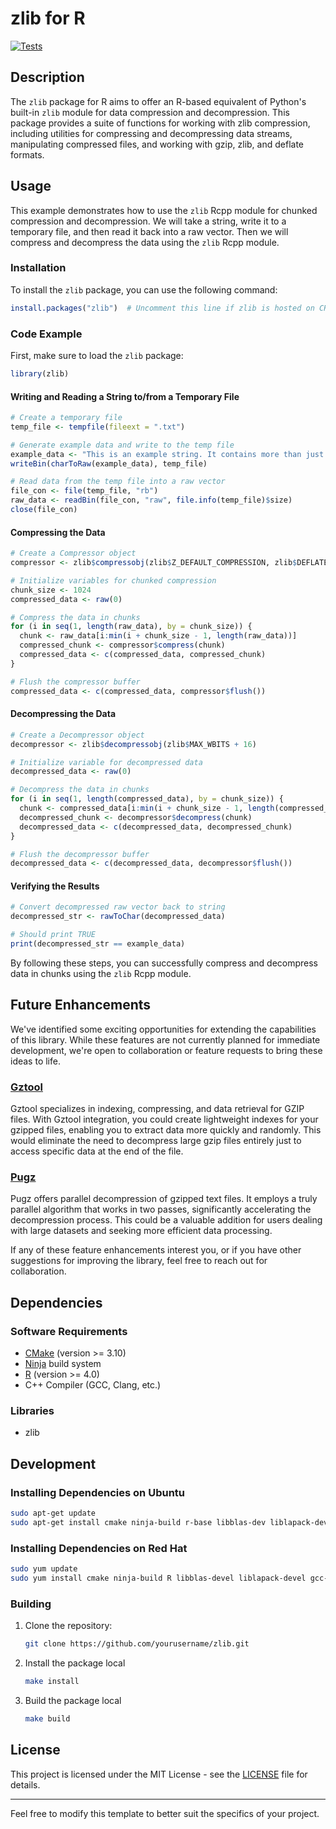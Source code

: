 # zlib for R
[![Tests](https://github.com/sgeist-ionos/R-zlib/actions/workflows/test.yml/badge.svg?branch=main)](https://github.com/sgeist-ionos/R-zlib/actions/workflows/test.yml)

## Description

The `zlib` package for R aims to offer an R-based equivalent of Python's built-in `zlib` module for data compression and decompression. This package provides a suite of functions for working with zlib compression, including utilities for compressing and decompressing data streams, manipulating compressed files, and working with gzip, zlib, and deflate formats.

## Usage

This example demonstrates how to use the `zlib` Rcpp module for chunked compression and decompression. We will take a string, write it to a temporary file, and then read it back into a raw vector. Then we will compress and decompress the data using the `zlib` Rcpp module.

### Installation

To install the `zlib` package, you can use the following command:

```R
install.packages("zlib")  # Uncomment this line if zlib is hosted on CRAN or a similar repo
```

### Code Example

First, make sure to load the `zlib` package:

```R
library(zlib)
```

#### Writing and Reading a String to/from a Temporary File

```R
# Create a temporary file
temp_file <- tempfile(fileext = ".txt")

# Generate example data and write to the temp file
example_data <- "This is an example string. It contains more than just 'hello, world!'"
writeBin(charToRaw(example_data), temp_file)

# Read data from the temp file into a raw vector
file_con <- file(temp_file, "rb")
raw_data <- readBin(file_con, "raw", file.info(temp_file)$size)
close(file_con)
```

#### Compressing the Data

```R
# Create a Compressor object
compressor <- zlib$compressobj(zlib$Z_DEFAULT_COMPRESSION, zlib$DEFLATED, zlib$MAX_WBITS + 16)

# Initialize variables for chunked compression
chunk_size <- 1024
compressed_data <- raw(0)

# Compress the data in chunks
for (i in seq(1, length(raw_data), by = chunk_size)) {
  chunk <- raw_data[i:min(i + chunk_size - 1, length(raw_data))]
  compressed_chunk <- compressor$compress(chunk)
  compressed_data <- c(compressed_data, compressed_chunk)
}

# Flush the compressor buffer
compressed_data <- c(compressed_data, compressor$flush())
```

#### Decompressing the Data

```R
# Create a Decompressor object
decompressor <- zlib$decompressobj(zlib$MAX_WBITS + 16)

# Initialize variable for decompressed data
decompressed_data <- raw(0)

# Decompress the data in chunks
for (i in seq(1, length(compressed_data), by = chunk_size)) {
  chunk <- compressed_data[i:min(i + chunk_size - 1, length(compressed_data))]
  decompressed_chunk <- decompressor$decompress(chunk)
  decompressed_data <- c(decompressed_data, decompressed_chunk)
}

# Flush the decompressor buffer
decompressed_data <- c(decompressed_data, decompressor$flush())
```

#### Verifying the Results

```R
# Convert decompressed raw vector back to string
decompressed_str <- rawToChar(decompressed_data)

# Should print TRUE
print(decompressed_str == example_data)
```

By following these steps, you can successfully compress and decompress data in chunks using the `zlib` Rcpp module.

## Future Enhancements

We've identified some exciting opportunities for extending the capabilities of this library. While these features are not currently planned for immediate development, we're open to collaboration or feature requests to bring these ideas to life.

### [Gztool](https://github.com/circulosmeos/gztool)

Gztool specializes in indexing, compressing, and data retrieval for GZIP files. With Gztool integration, you could create lightweight indexes for your gzipped files, enabling you to extract data more quickly and randomly. This would eliminate the need to decompress large gzip files entirely just to access specific data at the end of the file.

### [Pugz](https://github.com/Piezoid/pugz)

Pugz offers parallel decompression of gzipped text files. It employs a truly parallel algorithm that works in two passes, significantly accelerating the decompression process. This could be a valuable addition for users dealing with large datasets and seeking more efficient data processing.

If any of these feature enhancements interest you, or if you have other suggestions for improving the library, feel free to reach out for collaboration.

## Dependencies

### Software Requirements

- [CMake](https://cmake.org/) (version >= 3.10)
- [Ninja](https://ninja-build.org/) build system
- [R](https://www.r-project.org/) (version >= 4.0)
- C++ Compiler (GCC, Clang, etc.)

### Libraries

- zlib

## Development

### Installing Dependencies on Ubuntu

```bash
sudo apt-get update
sudo apt-get install cmake ninja-build r-base libblas-dev liblapack-dev build-essential
```

### Installing Dependencies on Red Hat

```bash
sudo yum update
sudo yum install cmake ninja-build R libblas-devel liblapack-devel gcc-c++
```

### Building

1. Clone the repository:
    ```bash
    git clone https://github.com/yourusername/zlib.git
    ```

2. Install the package local
   ```bash
   make install
   ```

3. Build the package local
   ```bash
   make build
   ```

## License

This project is licensed under the MIT License - see the [LICENSE](LICENSE) file for details.

---

Feel free to modify this template to better suit the specifics of your project.
